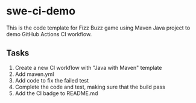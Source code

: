 # swe-ci-demo
This is the code template for Fizz Buzz game using Maven Java project to demo GitHub Actions CI workflow.

## Tasks
1. Create a new CI workflow with "Java with Maven" template
2. Add maven.yml
3. Add code to fix the failed test
4. Complete the code and test, making sure that the build pass
5. Add the CI badge to README.md
